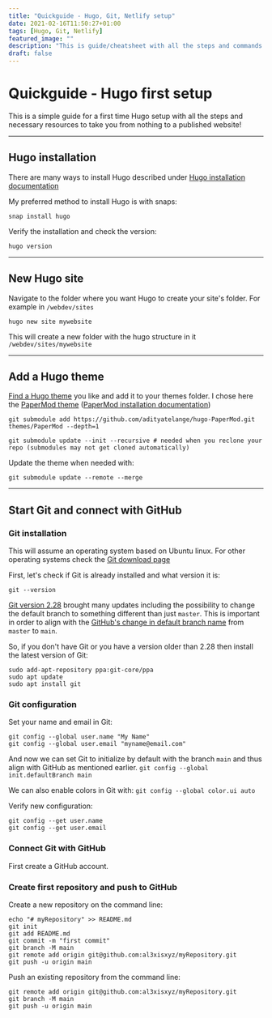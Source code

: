```yaml
---
title: "Quickguide - Hugo, Git, Netlify setup"
date: 2021-02-16T11:50:27+01:00
tags: [Hugo, Git, Netlify]
featured_image: ""
description: "This is guide/cheatsheet with all the steps and commands to install Hugo, Git and deploy with Netlify."
draft: false
---
```


# Quickguide - Hugo first setup

This is a simple guide for a first time Hugo setup with all the steps and necessary resources to take you from nothing to a published website!

***

## Hugo installation

There are many ways to install Hugo described under [Hugo installation documentation](https://gohugo.io/getting-started/installing)

My preferred method to install Hugo is with snaps:

`snap install hugo`

Verify the installation and check the version:

`hugo version`

***

## New Hugo site

Navigate to the folder where you want Hugo to create your site's folder. For example in `/webdev/sites`

`hugo new site mywebsite`

This will create a new folder with the hugo structure in it `/webdev/sites/mywebsite`

***

## Add a Hugo theme

[Find a Hugo theme](https://themes.gohugo.io) you like and add it to your themes folder. I chose here the [PaperMod theme](https://themes.gohugo.io/hugo-papermod/) ([PaperMod installation documentation](https://github.com/adityatelange/hugo-PaperMod/wiki/Installation))

`git submodule add https://github.com/adityatelange/hugo-PaperMod.git themes/PaperMod --depth=1`

`git submodule update --init --recursive # needed when you reclone your repo (submodules may not get cloned automatically)`

Update the theme when needed with:

`git submodule update --remote --merge`

***

## Start Git and connect with GitHub

### Git installation

This will assume an operating system based on Ubuntu linux. For other operating systems check the [Git download page](https://git-scm.com/downloads)

First, let's check if Git is already installed and what version it is:

`git --version`

[Git version 2.28](https://github.blog/2020-07-27-highlights-from-git-2-28/) brought many updates including the possibility to change the default branch to something different than just `master`. This is important in order to align with the [GitHub's change in default branch name](https://github.com/github/renaming) from `master` to `main`. 

So, if you don't have Git or you have a version older than 2.28 then install the latest version of Git:

```
sudo add-apt-repository ppa:git-core/ppa
sudo apt update
sudo apt install git
```

### Git configuration

Set your name and email in Git:
```
git config --global user.name "My Name"
git config --global user.email "myname@email.com"
```

And now we can set Git to initialize by default with the branch `main` and thus align with GitHub as mentioned earlier.
`git config --global init.defaultBranch main`

We can also enable colors in Git with:
`git config --global color.ui auto`

Verify new configuration:
```
git config --get user.name
git config --get user.email
```

### Connect Git with GitHub

First create a GitHub account.

### Create first repository and push to GitHub

Create a new repository on the command line:
```
echo "# myRepository" >> README.md
git init
git add README.md
git commit -m "first commit"
git branch -M main
git remote add origin git@github.com:al3xisxyz/myRepository.git
git push -u origin main
```

Push an existing repository from the command line:
```
git remote add origin git@github.com:al3xisxyz/myRepository.git
git branch -M main
git push -u origin main
```
